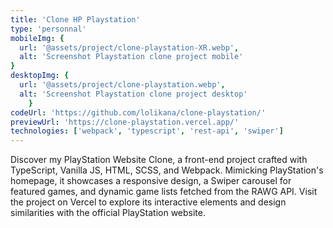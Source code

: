 ```yaml
---
title: 'Clone HP Playstation'
type: 'personnal'
mobileImg: {
  url: '@assets/project/clone-playstation-XR.webp',
  alt: 'Screenshot Playstation clone project mobile'
}
desktopImg: {
  url: '@assets/project/clone-playstation.webp',
  alt: 'Screenshot Playstation clone project desktop'
	}
codeUrl: 'https://github.com/lolikana/clone-playstation/'
previewUrl: 'https://clone-playstation.vercel.app/'
technologies: ['webpack', 'typescript', 'rest-api', 'swiper']
---
```


Discover my PlayStation Website Clone, a front-end project crafted with TypeScript, Vanilla JS, HTML, SCSS, and Webpack. Mimicking PlayStation's homepage, it showcases a responsive design, a Swiper carousel for featured games, and dynamic game lists fetched from the RAWG API. Visit the project on Vercel to explore its interactive elements and design similarities with the official PlayStation website.





